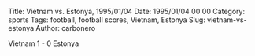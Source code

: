 Title: Vietnam vs. Estonya, 1995/01/04
Date: 1995/01/04 00:00
Category: sports
Tags: football, football scores, Vietnam, Estonya
Slug: vietnam-vs-estonya
Author: carbonero


Vietnam 1 - 0 Estonya
